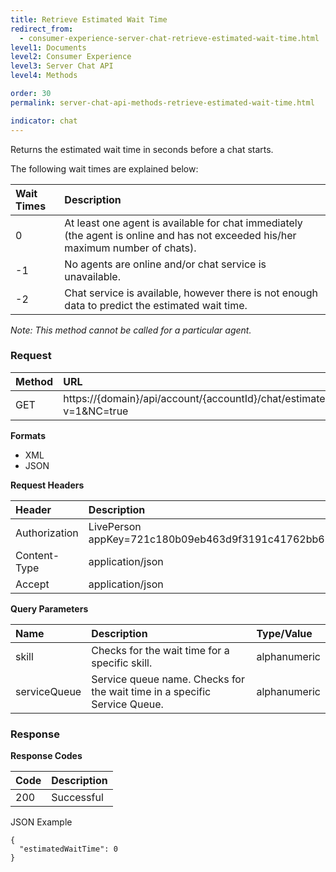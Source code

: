 ```yaml
---
title: Retrieve Estimated Wait Time
redirect_from:
  - consumer-experience-server-chat-retrieve-estimated-wait-time.html
level1: Documents
level2: Consumer Experience
level3: Server Chat API
level4: Methods

order: 30
permalink: server-chat-api-methods-retrieve-estimated-wait-time.html

indicator: chat
---
```


Returns the estimated wait time in seconds before a chat starts. 

The following wait times are explained below:

| Wait Times | Description |
| :--- | :--- |
| 0 | At least one agent is available for chat immediately (the agent is online and has not exceeded his/her maximum number of chats). |
| -1 | No agents are online and/or chat service is unavailable. |
| -2 | Chat service is available, however there is not enough data to predict the estimated wait time. |

*Note: This method cannot be called for a particular agent.*

### Request

| Method | URL  |
| :--- | :--- |
| GET | https://{domain}/api/account/{accountId}/chat/estimatedWaitTime?v=1&NC=true |

**Formats**

- XML
- JSON

**Request Headers**

| Header | Description |
| :--- | :--- |
| Authorization | LivePerson appKey=721c180b09eb463d9f3191c41762bb68 |
| Content-Type | application/json |
| Accept | application/json |

**Query Parameters**

| Name	| Description | Type/Value |
| :--- | :--- | :--- |
| skill | Checks for the wait time for a specific skill. | alphanumeric |
| serviceQueue | Service queue name. Checks for the wait time in a specific Service Queue. | alphanumeric |
 
### Response

**Response Codes**

| Code | Description |
| :--- | :--- |
| 200 | Successful |

JSON Example

    {
      "estimatedWaitTime": 0
    }

